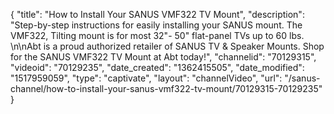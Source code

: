 {
    "title": "How to Install Your SANUS VMF322 TV Mount",
    "description": "Step-by-step instructions for easily installing your SANUS mount. The VMF322, Tilting mount is for most 32\"- 50\" flat-panel TVs up to 60 lbs. \n\nAbt is a proud authorized retailer of SANUS TV & Speaker Mounts. Shop for the SANUS VMF322 TV Mount at Abt today!",
    "channelid": "70129315",
    "videoid": "70129235",
    "date_created": "1362415505",
    "date_modified": "1517959059",
    "type": "captivate",
    "layout": "channelVideo",
    "url": "\/sanus-channel\/how-to-install-your-sanus-vmf322-tv-mount\/70129315-70129235"
}